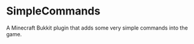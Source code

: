 SimpleCommands
==============

A Minecraft Bukkit plugin that adds some very simple commands into the game.
